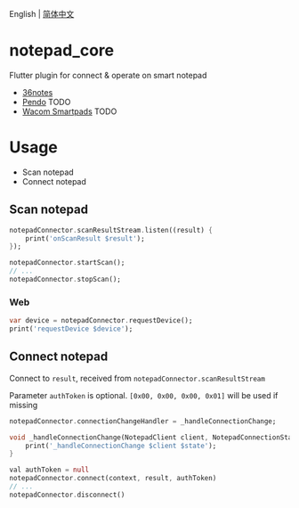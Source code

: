 English | [简体中文](./README-CN.md)

# notepad_core
Flutter plugin for connect & operate on smart notepad

- [36notes](https://www.36notes.com)
- [Pendo](http://www.pendo-tech.com) TODO
- [Wacom Smartpads](https://www.wacom.com/en-us/products/smartpads) TODO

# Usage
- Scan notepad
- Connect notepad

## Scan notepad

```dart
notepadConnector.scanResultStream.listen((result) {
    print('onScanResult $result');
});

notepadConnector.startScan();
// ...
notepadConnector.stopScan();
```

### Web

```dart
var device = notepadConnector.requestDevice();
print('requestDevice $device');
```

## Connect notepad

Connect to `result`, received from `notepadConnector.scanResultStream`

Parameter `authToken` is optional. `[0x00, 0x00, 0x00, 0x01]` will be used if missing

```dart
notepadConnector.connectionChangeHandler = _handleConnectionChange;

void _handleConnectionChange(NotepadClient client, NotepadConnectionState state) {
    print('_handleConnectionChange $client $state');
}

val authToken = null
notepadConnector.connect(context, result, authToken)
// ...
notepadConnector.disconnect()
```